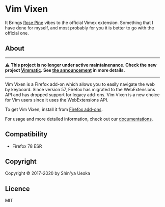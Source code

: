 # Vim Vixen
It Brings [Rose Pine](https://github.com/rose-pine/rose-pine-theme) vibes to the official Vimex extension. 
Something that I have done for myself, and most probably for you it is better to go with the official one.

## About

* * *
:warning: **This project is no longer under active maintainenance.  Check the new project [Vimmatic](https://github.com/ueokande/vimmatic).  See [the announcement](https://github.com/ueokande/vim-vixen/issues/1494) in more details.**
* * *

Vim Vixen is a Firefox add-on which allows you to easily navigate the web by
keyboard. Since version 57, Firefox has migrated to the WebExtensions API and
has dropped support for legacy add-ons. Vim Vixen is a new choice for Vim users
since it uses the WebExtensions API.

To get Vim Vixen, install it from [Firefox add-ons][AMO].

For usage and more detailed information, check out our [documentations][documentations].

## Compatibility

- Firefox 78 ESR

## Copyright

Copyright © 2017-2020 by Shin'ya Ueoka

## Licence

MIT

[AMO]: https://addons.mozilla.org/en-US/firefox/addon/vim-vixen/
[documentations]: https://ueokande.github.io/vim-vixen/

